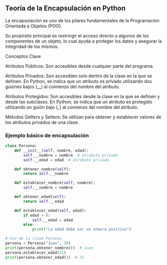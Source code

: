## Teoría de la Encapsulación en Python

La encapsulación es uno de los pilares fundamentales de la Programación Orientada a Objetos (POO). 

Su propósito principal es restringir el acceso directo a algunos de los componentes de un objeto, lo cual ayuda a proteger los datos y asegurar la integridad de los mismos.

Conceptos Clave

Atributos Públicos: Son accesibles desde cualquier parte del programa.

Atributos Privados: Son accesibles solo dentro de la clase en la que se definen. En Python, se indica que un atributo es privado utilizando dos guiones bajos (__) al comienzo del nombre del atributo.

Atributos Protegidos: Son accesibles desde la clase en la que se definen y desde las subclases. En Python, se indica que un atributo es protegido utilizando un guión bajo (_) al comienzo del nombre del atributo.

Métodos Getters y Setters: Se utilizan para obtener y establecer valores de los atributos privados de una clase.

### Ejemplo básico de encapsulación

```python
class Persona:
    def __init__(self, nombre, edad):
        self.__nombre = nombre  # atributo privado
        self.__edad = edad  # atributo privado

    def obtener_nombre(self):
        return self.__nombre

    def establecer_nombre(self, nombre):
        self.__nombre = nombre

    def obtener_edad(self):
        return self.__edad

    def establecer_edad(self, edad):
        if edad > 0:
            self.__edad = edad
        else:
            print("La edad debe ser un número positivo")

# Uso de la clase Persona
persona = Persona("Juan", 30)
print(persona.obtener_nombre())  # Juan
persona.establecer_edad(31)
print(persona.obtener_edad())  # 31

```